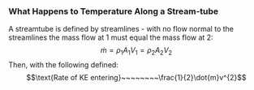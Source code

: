 ### What Happens to Temperature Along a Stream-tube
A streamtube is defined by streamlines - with no flow normal to the streamlines the mass flow at 1 must equal the mass flow at 2:
$$\dot{m}=\rho_{1}A_{1}V_{1}=\rho_{2}A_{2}V_{2}$$
Then, with the following defined:
$$\text{Rate of KE entering}~~~~~~~~\frac{1}{2}\dot{m}v^{2}$$
